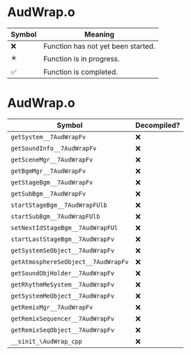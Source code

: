 # AudWrap.o
| Symbol | Meaning 
| ------------- | ------------- 
| :x: | Function has not yet been started. 
| :eight_pointed_black_star: | Function is in progress. 
| :white_check_mark: | Function is completed. 


# AudWrap.o
| Symbol | Decompiled? |
| ------------- | ------------- |
| `getSystem__7AudWrapFv` | :x: |
| `getSoundInfo__7AudWrapFv` | :x: |
| `getSceneMgr__7AudWrapFv` | :x: |
| `getBgmMgr__7AudWrapFv` | :x: |
| `getStageBgm__7AudWrapFv` | :x: |
| `getSubBgm__7AudWrapFv` | :x: |
| `startStageBgm__7AudWrapFUlb` | :x: |
| `startSubBgm__7AudWrapFUlb` | :x: |
| `setNextIdStageBgm__7AudWrapFUl` | :x: |
| `startLastStageBgm__7AudWrapFv` | :x: |
| `getSystemSeObject__7AudWrapFv` | :x: |
| `getAtmosphereSeObject__7AudWrapFv` | :x: |
| `getSoundObjHolder__7AudWrapFv` | :x: |
| `getRhythmMeSystem__7AudWrapFv` | :x: |
| `getSystemMeObject__7AudWrapFv` | :x: |
| `getRemixMgr__7AudWrapFv` | :x: |
| `getRemixSequencer__7AudWrapFv` | :x: |
| `getRemixSeqObject__7AudWrapFv` | :x: |
| `__sinit_\AudWrap_cpp` | :x: |
